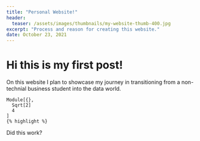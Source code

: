 ```yaml
---
title: "Personal Website!"
header:
  teaser: /assets/images/thumbnails/my-website-thumb-400.jpg
excerpt: "Process and reason for creating this website."
date: October 23, 2021
---
```


# Hi this is my first post! 
On this website I plan to showcase my journey in transitioning from a non-technial business student into the data world. 

```
Module[{},
  Sqrt[2]
  4
]
{% highlight %}
```
Did this work? 
